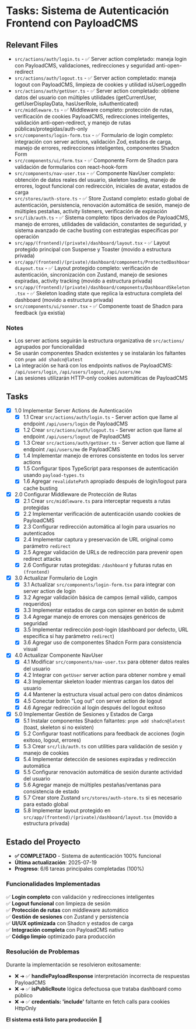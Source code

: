 # Tasks: Sistema de Autenticación Frontend con PayloadCMS

## Relevant Files

- `src/actions/auth/login.ts` - ✅ Server action completado: maneja login con PayloadCMS, validaciones, redirecciones y seguridad anti-open-redirect
- `src/actions/auth/logout.ts` - ✅ Server action completado: maneja logout con PayloadCMS, limpieza de cookies y utilidad isUserLoggedIn
- `src/actions/auth/getUser.ts` - ✅ Server action completado: obtiene datos del usuario con múltiples utilidades (getCurrentUser, getUserDisplayData, hasUserRole, isAuthenticated)
- `src/middleware.ts` - ✅ Middleware completo: protección de rutas, verificación de cookies PayloadCMS, redirecciones inteligentes, validación anti-open-redirect, y manejo de rutas públicas/protegidas/auth-only
- `src/components/login-form.tsx` - ✅ Formulario de login completo: integración con server actions, validación Zod, estados de carga, manejo de errores, redirecciones inteligentes, componentes Shadcn Form
- `src/components/ui/form.tsx` - ✅ Componente Form de Shadcn para validación de formularios con react-hook-form
- `src/components/nav-user.tsx` - ✅ Componente NavUser completo: obtención de datos reales del usuario, skeleton loading, manejo de errores, logout funcional con redirección, iniciales de avatar, estados de carga
- `src/stores/auth-store.ts` - ✅ Store Zustand completo: estado global de autenticación, persistencia, renovación automática de sesión, manejo de múltiples pestañas, activity listeners, verificación de expiración
- `src/lib/auth.ts` - ✅ Sistema completo: tipos derivados de PayloadCMS, manejo de errores, utilidades de validación, constantes de seguridad, y sistema avanzado de cache busting con estrategias específicas por operación
- `src/app/(frontend)/(private)/dashboard/layout.tsx` - ✅ Layout protegido principal con Suspense y Toaster (movido a estructura privada)
- `src/app/(frontend)/(private)/dashboard/components/ProtectedDashboardLayout.tsx` - ✅ Layout protegido completo: verificación de autenticación, sincronización con Zustand, manejo de sesiones expiradas, activity tracking (movido a estructura privada)
- `src/app/(frontend)/(private)/dashboard/components/DashboardSkeleton.tsx` - ✅ Skeleton loading state que replica la estructura completa del dashboard (movido a estructura privada)
- `src/components/ui/sonner.tsx` - ✅ Componente toast de Shadcn para feedback (ya existía)

### Notes

- Los server actions seguirán la estructura organizativa de `src/actions/` agrupados por funcionalidad
- Se usarán componentes Shadcn existentes y se instalarán los faltantes con `pnpm add shadcn@latest`
- La integración se hará con los endpoints nativos de PayloadCMS: `/api/users/login`, `/api/users/logout`, `/api/users/me`
- Las sesiones utilizarán HTTP-only cookies automáticas de PayloadCMS

## Tasks

- [x] 1.0 Implementar Server Actions de Autenticación
  - [x] 1.1 Crear `src/actions/auth/login.ts` - Server action que llame al endpoint `/api/users/login` de PayloadCMS
  - [x] 1.2 Crear `src/actions/auth/logout.ts` - Server action que llame al endpoint `/api/users/logout` de PayloadCMS
  - [x] 1.3 Crear `src/actions/auth/getUser.ts` - Server action que llame al endpoint `/api/users/me` de PayloadCMS
  - [x] 1.4 Implementar manejo de errores consistente en todos los server actions
  - [x] 1.5 Configurar tipos TypeScript para responses de autenticación usando `payload-types.ts`
  - [x] 1.6 Agregar `revalidatePath` apropiado después de login/logout para cache busting

- [x] 2.0 Configurar Middleware de Protección de Rutas
  - [x] 2.1 Crear `src/middleware.ts` para interceptar requests a rutas protegidas
  - [x] 2.2 Implementar verificación de autenticación usando cookies de PayloadCMS
  - [x] 2.3 Configurar redirección automática al login para usuarios no autenticados
  - [x] 2.4 Implementar captura y preservación de URL original como parámetro `redirect`
  - [x] 2.5 Agregar validación de URLs de redirección para prevenir open redirect attacks
  - [x] 2.6 Configurar rutas protegidas: `/dashboard` y futuras rutas en `(frontend)`

- [x] 3.0 Actualizar Formulario de Login
  - [x] 3.1 Actualizar `src/components/login-form.tsx` para integrar con server action de login
  - [x] 3.2 Agregar validación básica de campos (email válido, campos requeridos)
  - [x] 3.3 Implementar estados de carga con spinner en botón de submit
  - [x] 3.4 Agregar manejo de errores con mensajes genéricos de seguridad
  - [x] 3.5 Implementar redirección post-login (dashboard por defecto, URL específica si hay parámetro `redirect`)
  - [x] 3.6 Agregar uso de componentes Shadcn Form para consistencia visual

- [x] 4.0 Actualizar Componente NavUser
  - [x] 4.1 Modificar `src/components/nav-user.tsx` para obtener datos reales del usuario
  - [x] 4.2 Integrar con `getUser` server action para obtener nombre y email
  - [x] 4.3 Implementar skeleton loader mientras cargan los datos del usuario
  - [x] 4.4 Mantener la estructura visual actual pero con datos dinámicos
  - [x] 4.5 Conectar botón "Log out" con server action de logout
  - [x] 4.6 Agregar redirección al login después del logout exitoso

- [x] 5.0 Implementar Gestión de Sesiones y Estados de Carga
  - [x] 5.1 Instalar componentes Shadcn faltantes: `pnpm add shadcn@latest` (toast, skeleton si no existen)
  - [x] 5.2 Configurar toast notifications para feedback de acciones (login exitoso, logout, errores)
  - [x] 5.3 Crear `src/lib/auth.ts` con utilities para validación de sesión y manejo de cookies
  - [x] 5.4 Implementar detección de sesiones expiradas y redirección automática
  - [x] 5.5 Configurar renovación automática de sesión durante actividad del usuario
  - [x] 5.6 Agregar manejo de múltiples pestañas/ventanas para consistencia de estado
  - [x] 5.7 Crear store Zustand `src/stores/auth-store.ts` si es necesario para estado global
  - [x] 5.8 Implementar layout protegido en `src/app/(frontend)/(private)/dashboard/layout.tsx` (movido a estructura privada)

## Estado del Proyecto

- **✅ COMPLETADO** - Sistema de autenticación 100% funcional
- **Última actualización**: 2025-07-19
- **Progreso**: 6/6 tareas principales completadas (100%)

### Funcionalidades Implementadas

✅ **Login completo** con validación y redirecciones inteligentes  
✅ **Logout funcional** con limpieza de sesión  
✅ **Protección de rutas** con middleware automático  
✅ **Gestión de sesiones** con Zustand y persistencia  
✅ **UI/UX optimizada** con Shadcn y estados de carga  
✅ **Integración completa** con PayloadCMS nativo  
✅ **Código limpio** optimizado para producción  

### Resolución de Problemas

Durante la implementación se resolvieron exitosamente:
- ❌ ➜ ✅ **handlePayloadResponse** interpretación incorrecta de respuestas PayloadCMS
- ❌ ➜ ✅ **isPublicRoute** lógica defectuosa que trataba dashboard como público  
- ❌ ➜ ✅ **credentials: 'include'** faltante en fetch calls para cookies HttpOnly

**El sistema está listo para producción** 🚀 